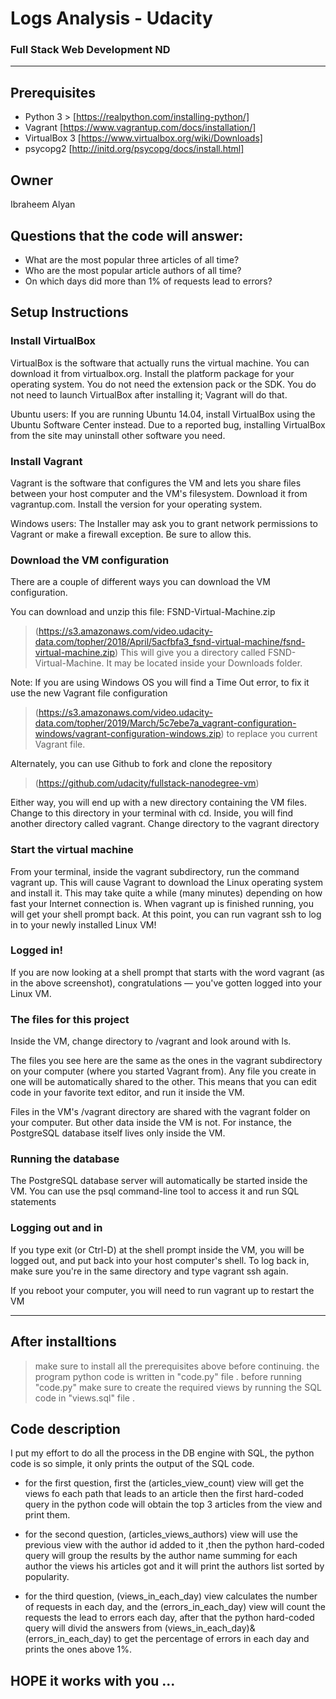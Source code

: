 # Logs Analysis - Udacity
### Full Stack Web Development ND
_______________________
## Prerequisites
* Python 3 > [https://realpython.com/installing-python/]
* Vagrant [https://www.vagrantup.com/docs/installation/]
* VirtualBox 3 [https://www.virtualbox.org/wiki/Downloads]
* psycopg2 [http://initd.org/psycopg/docs/install.html]

## Owner
Ibraheem Alyan

## Questions that the code will answer:
* What are the most popular three articles of all time?
* Who are the most popular article authors of all time?
* On which days did more than 1% of requests lead to errors? 

## Setup Instructions

### Install VirtualBox
VirtualBox is the software that actually runs the virtual machine. You can download it from virtualbox.org. Install the platform package for your operating system. You do not need the extension pack or the SDK. You do not need to launch VirtualBox after installing it; Vagrant will do that.

Ubuntu users: If you are running Ubuntu 14.04, install VirtualBox using the Ubuntu Software Center instead. Due to a reported bug, installing VirtualBox from the site may uninstall other software you need.

### Install Vagrant
Vagrant is the software that configures the VM and lets you share files between your host computer and the VM's filesystem. Download it from vagrantup.com. Install the version for your operating system.

Windows users: The Installer may ask you to grant network permissions to Vagrant or make a firewall exception. Be sure to allow this.

### Download the VM configuration
There are a couple of different ways you can download the VM configuration.

You can download and unzip this file: FSND-Virtual-Machine.zip
> (https://s3.amazonaws.com/video.udacity-data.com/topher/2018/April/5acfbfa3_fsnd-virtual-machine/fsnd-virtual-machine.zip)
This will give you a directory called FSND-Virtual-Machine. It may be located inside your Downloads folder.

Note: If you are using Windows OS you will find a Time Out error, to fix it use the new Vagrant file configuration
> (https://s3.amazonaws.com/video.udacity-data.com/topher/2019/March/5c7ebe7a_vagrant-configuration-windows/vagrant-configuration-windows.zip)
to replace you current Vagrant file.

Alternately, you can use Github to fork and clone the repository 
> (https://github.com/udacity/fullstack-nanodegree-vm)

Either way, you will end up with a new directory containing the VM files. Change to this directory in your terminal with cd. Inside, you will find another directory called vagrant. Change directory to the vagrant directory

### Start the virtual machine
From your terminal, inside the vagrant subdirectory, run the command vagrant up. This will cause Vagrant to download the Linux operating system and install it. This may take quite a while (many minutes) depending on how fast your Internet connection is.
When vagrant up is finished running, you will get your shell prompt back. At this point, you can run vagrant ssh to log in to your newly installed Linux VM!

### Logged in!
If you are now looking at a shell prompt that starts with the word vagrant (as in the above screenshot), congratulations — you've gotten logged into your Linux VM.

### The files for this project
Inside the VM, change directory to /vagrant and look around with ls.

The files you see here are the same as the ones in the vagrant subdirectory on your computer (where you started Vagrant from). Any file you create in one will be automatically shared to the other. This means that you can edit code in your favorite text editor, and run it inside the VM.

Files in the VM's /vagrant directory are shared with the vagrant folder on your computer. But other data inside the VM is not. For instance, the PostgreSQL database itself lives only inside the VM.

### Running the database
The PostgreSQL database server will automatically be started inside the VM. You can use the psql command-line tool to access it and run SQL statements

### Logging out and in
If you type exit (or Ctrl-D) at the shell prompt inside the VM, you will be logged out, and put back into your host computer's shell. To log back in, make sure you're in the same directory and type vagrant ssh again.

If you reboot your computer, you will need to run vagrant up to restart the VM

_______________________
## After installtions

> make sure to install all the prerequisites above before continuing.
> the program python code is written in "code.py" file .
> before running "code.py" make sure to create the required views by running the SQL code in "views.sql" file .

## Code description
 I put my effort to do all the process in the DB engine with SQL, the python code is so simple, it only prints the output of the SQL code.

* for the first question, first the (articles_view_count) view will get the views fo each path that leads to an article then the first hard-coded query in the python code will obtain the top 3 articles from the view and print them.

* for the second question, (articles_views_authors) view will use the previous view with the author id added to it ,then the python hard-coded query will group the results by the author name summing for each author the views his articles got and it will print the authors list sorted by popularity.

* for the third question, (views_in_each_day) view calculates the number of requests in each day, and the (errors_in_each_day) view will count the requests the lead to errors each day, after that the python hard-coded query will divid the answers from (views_in_each_day)&(errors_in_each_day) to get the percentage of errors in each day and prints the ones above 1%.

## HOPE it works with you ... 

